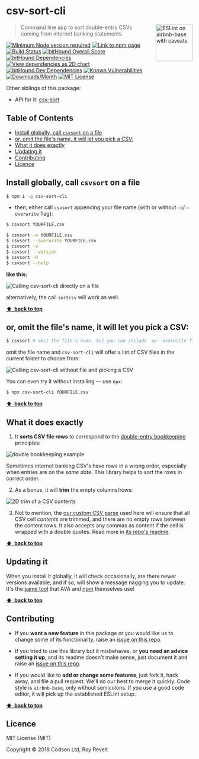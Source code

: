# csv-sort-cli

<a href="https://github.com/revelt/eslint-on-airbnb-base-badge" style="float: right; padding: 0 0 20px 20px;"><img src="https://cdn.rawgit.com/revelt/eslint-on-airbnb-base-badge/0c3e46c9/lint-badge.svg" alt="ESLint on airbnb-base with caveats" width="100" align="right"></a>

> Command line app to sort double-entry CSVs coming from internet banking statements

[![Minimum Node version required][node-img]][node-url]
[![Link to npm page][npm-img]][npm-url]
[![Build Status][travis-img]][travis-url]
[![bitHound Overall Score][overall-img]][overall-url]
[![bitHound Dependencies][deps-img]][deps-url]
[![View dependencies as 2D chart][deps2d-img]][deps2d-url]
[![bitHound Dev Dependencies][dev-img]][dev-url]
[![Known Vulnerabilities][vulnerabilities-img]][vulnerabilities-url]
[![Downloads/Month][downloads-img]][downloads-url]
[![MIT License][license-img]][license-url]

Other siblings of this package:
<!-- * Front end: [csvpony.com](https://csvpony.com) -->
* API for it: [csv-sort](https://github.com/codsen/csv-sort)

## Table of Contents

<!-- START doctoc generated TOC please keep comment here to allow auto update -->
<!-- DON'T EDIT THIS SECTION, INSTEAD RE-RUN doctoc TO UPDATE -->


- [Install globally, call `csvsort` on a file](#install-globally-call-csvsort-on-a-file)
- [or, omit the file's name, it will let you pick a CSV:](#or-omit-the-files-name-it-will-let-you-pick-a-csv)
- [What it does exactly](#what-it-does-exactly)
- [Updating it](#updating-it)
- [Contributing](#contributing)
- [Licence](#licence)

<!-- END doctoc generated TOC please keep comment here to allow auto update -->

## Install globally, call `csvsort` on a file

```bash
$ npm i -g csv-sort-cli
```

- then, either call `csvsort` appending your file name (with or without `-o`/`--overwrite` flag):

```bash
$ csvsort YOURFILE.csv

$ csvsort -o YOURFILE.csv
$ csvsort --overwrite YOURFILE.csv
$ csvsort -v
$ csvsort --version
$ csvsort -h
$ csvsort --help
```

**like this:**

![Calling csv-sort-cli directly on a file](https://cdn.rawgit.com/codsen/csv-sort-cli/b2934c92/media/example1.gif)

alternatively, the call `sortcsv` will work as well.

**[⬆ &nbsp;back to top](#)**

## or, omit the file's name, it will let you pick a CSV:

```bash
$ csvsort # omit the file's name, but you can include -o/--overwrite flag
```

omit the file name and `csv-sort-cli` will offer a list of CSV files in the current folder to choose from:

![Calling csv-sort-cli without file and picking a CSV](https://cdn.rawgit.com/codsen/csv-sort-cli/b2934c92/media/example2.gif)

You can even try it without installing — use `npx`:

```bash
$ npx csv-sort-cli YOURFILE.csv
```

**[⬆ &nbsp;back to top](#)**

## What it does exactly

1. It **sorts CSV file rows** to correspond to the [double-entry bookkeeping](https://en.wikipedia.org/wiki/Double-entry_bookkeeping_system) principles:

![double bookkeeping example](https://cdn.rawgit.com/codsen/csv-sort/e273cf48/media/img1.png)

Sometimes internet banking CSV's have rows in a wrong order, especially when entries are on the _same date_. This library helps to sort the rows in correct order.

2. As a bonus, it will **trim** the empty columns/rows:

![2D trim of a CSV contents](https://cdn.rawgit.com/codsen/csv-sort/2bdf5256/media/img2.png)

3. Not to mention, the [our custom CSV parse](https://github.com/codsen/csv-split-easy) used here will ensure that all CSV cell _contents_ are trimmed, and there are no empty rows between the content rows. It also accepts any commas as content if the cell is wrapped with a double quotes. Read more in [its repo's readme](https://github.com/codsen/csv-split-easy).

**[⬆ &nbsp;back to top](#)**

## Updating it

When you install it globally, it will check occasionally, are there newer versions available, and if so, will show a message nagging you to update. It's the [same tool](https://www.npmjs.com/package/update-notifier) that AVA and [npm](https://www.npmjs.com/package/npm) themselves use!

**[⬆ &nbsp;back to top](#)**

## Contributing

* If you **want a new feature** in this package or you would like us to change some of its functionality, raise an [issue on this repo](https://github.com/codsen/csv-sort-cli/issues).

* If you tried to use this library but it misbehaves, or **you need an advice setting it up**, and its readme doesn't make sense, just document it and raise an [issue on this repo](https://github.com/codsen/csv-sort-cli/issues).

* If you would like to **add or change some features**, just fork it, hack away, and file a pull request. We'll do our best to merge it quickly. Code style is `airbnb-base`, only without semicolons. If you use a good code editor, it will pick up the established ESLint setup.

**[⬆ &nbsp;back to top](#)**

## Licence

MIT License (MIT)

Copyright © 2018 Codsen Ltd, Roy Revelt


[node-img]: https://img.shields.io/node/v/csv-sort-cli.svg?style=flat-square&label=works%20on%20node
[node-url]: https://www.npmjs.com/package/csv-sort-cli

[npm-img]: https://img.shields.io/npm/v/csv-sort-cli.svg?style=flat-square&label=release
[npm-url]: https://www.npmjs.com/package/csv-sort-cli

[travis-img]: https://img.shields.io/travis/codsen/csv-sort-cli.svg?style=flat-square
[travis-url]: https://travis-ci.org/codsen/csv-sort-cli

[overall-img]: https://img.shields.io/bithound/code/github/codsen/csv-sort-cli.svg?style=flat-square
[overall-url]: https://www.bithound.io/github/codsen/csv-sort-cli

[deps-img]: https://img.shields.io/bithound/dependencies/github/codsen/csv-sort-cli.svg?style=flat-square
[deps-url]: https://www.bithound.io/github/codsen/csv-sort-cli/master/dependencies/npm

[deps2d-img]: https://img.shields.io/badge/deps%20in%202D-see_here-08f0fd.svg?style=flat-square
[deps2d-url]: http://npm.anvaka.com/#/view/2d/csv-sort-cli

[dev-img]: https://img.shields.io/bithound/devDependencies/github/codsen/csv-sort-cli.svg?style=flat-square
[dev-url]: https://www.bithound.io/github/codsen/csv-sort-cli/master/dependencies/npm

[vulnerabilities-img]: https://snyk.io/test/github/codsen/csv-sort-cli/badge.svg?style=flat-square
[vulnerabilities-url]: https://snyk.io/test/github/codsen/csv-sort-cli

[downloads-img]: https://img.shields.io/npm/dm/csv-sort-cli.svg?style=flat-square
[downloads-url]: https://npmcharts.com/compare/csv-sort-cli

[license-img]: https://img.shields.io/npm/l/csv-sort-cli.svg?style=flat-square
[license-url]: https://github.com/codsen/csv-sort-cli/blob/master/license.md
